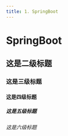```yaml
---
title: 1. SpringBoot
---
```


# SpringBoot

## 这是二级标题

### 这是三级标题

#### 这是四级标题

##### 这是五级标题

###### 这是六级标题

